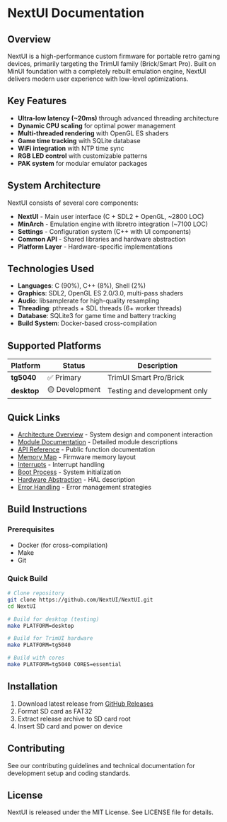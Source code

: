 # NextUI Documentation

## Overview

NextUI is a high-performance custom firmware for portable retro gaming devices, primarily targeting the TrimUI family (Brick/Smart Pro). Built on MinUI foundation with a completely rebuilt emulation engine, NextUI delivers modern user experience with low-level optimizations.

## Key Features

- **Ultra-low latency (~20ms)** through advanced threading architecture
- **Dynamic CPU scaling** for optimal power management  
- **Multi-threaded rendering** with OpenGL ES shaders
- **Game time tracking** with SQLite database
- **WiFi integration** with NTP time sync
- **RGB LED control** with customizable patterns
- **PAK system** for modular emulator packages

## System Architecture

NextUI consists of several core components:

- **NextUI** - Main user interface (C + SDL2 + OpenGL, ~2800 LOC)
- **MinArch** - Emulation engine with libretro integration (~7100 LOC)
- **Settings** - Configuration system (C++ with UI components)
- **Common API** - Shared libraries and hardware abstraction
- **Platform Layer** - Hardware-specific implementations

## Technologies Used

- **Languages**: C (90%), C++ (8%), Shell (2%)
- **Graphics**: SDL2, OpenGL ES 2.0/3.0, multi-pass shaders
- **Audio**: libsamplerate for high-quality resampling
- **Threading**: pthreads + SDL threads (6+ worker threads)
- **Database**: SQLite3 for game time and battery tracking
- **Build System**: Docker-based cross-compilation

## Supported Platforms

| Platform | Status | Description |
|----------|--------|-------------|
| **tg5040** | ✅ Primary | TrimUI Smart Pro/Brick |
| **desktop** | 🟡 Development | Testing and development only |

## Quick Links

- [Architecture Overview](architecture.md) - System design and component interaction
- [Module Documentation](modules.md) - Detailed module descriptions
- [API Reference](api-reference.md) - Public function documentation
- [Memory Map](memory-map.md) - Firmware memory layout
- [Interrupts](interrupts.md) - Interrupt handling
- [Boot Process](boot-process.md) - System initialization
- [Hardware Abstraction](hardware-abstraction.md) - HAL description
- [Error Handling](error-handling.md) - Error management strategies

## Build Instructions

### Prerequisites
- Docker (for cross-compilation)
- Make
- Git

### Quick Build
```bash
# Clone repository
git clone https://github.com/NextUI/NextUI.git
cd NextUI

# Build for desktop (testing)
make PLATFORM=desktop

# Build for TrimUI hardware
make PLATFORM=tg5040

# Build with cores
make PLATFORM=tg5040 CORES=essential
```

## Installation

1. Download latest release from [GitHub Releases](https://github.com/NextUI/NextUI/releases)
2. Format SD card as FAT32
3. Extract release archive to SD card root
4. Insert SD card and power on device

## Contributing

See our contributing guidelines and technical documentation for development setup and coding standards.

## License

NextUI is released under the MIT License. See LICENSE file for details.

